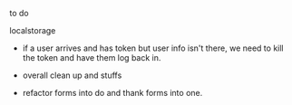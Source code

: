 to do

localstorage
- if a user arrives and has token but user info isn't there, we need to kill the token and have them log back in.

- overall clean up and stuffs

- refactor forms into do and thank forms into one.
